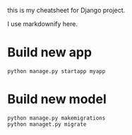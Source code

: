this is my cheatsheet for Django project.

I use markdownify here.

# Build new app

```shell
python manage.py startapp myapp
```

# Build new model

```shell
python manage.py makemigrations
python managet.py migrate
```